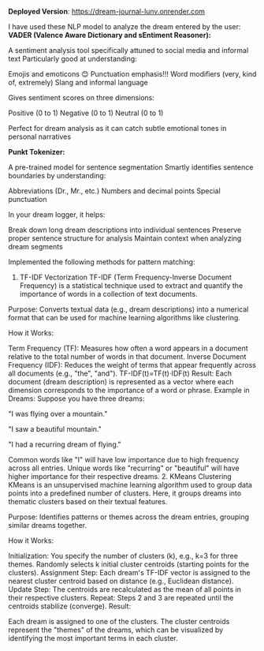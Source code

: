 **Deployed Version**: https://dream-journal-lunv.onrender.com

I have used these NLP model to analyze the dream entered by the user:
**VADER (Valence Aware Dictionary and sEntiment Reasoner):**

A sentiment analysis tool specifically attuned to social media and informal text
Particularly good at understanding:

Emojis and emoticons 😊
Punctuation emphasis!!!
Word modifiers (very, kind of, extremely)
Slang and informal language


Gives sentiment scores on three dimensions:

Positive (0 to 1)
Negative (0 to 1)
Neutral (0 to 1)


Perfect for dream analysis as it can catch subtle emotional tones in personal narratives

**Punkt Tokenizer:**

A pre-trained model for sentence segmentation
Smartly identifies sentence boundaries by understanding:

Abbreviations (Dr., Mr., etc.)
Numbers and decimal points
Special punctuation


In your dream logger, it helps:

Break down long dream descriptions into individual sentences
Preserve proper sentence structure for analysis
Maintain context when analyzing dream segments

Implemented the following methods for pattern matching:

1. TF-IDF Vectorization
TF-IDF (Term Frequency-Inverse Document Frequency) is a statistical technique used to extract and quantify the importance of words in a collection of text documents.

Purpose: Converts textual data (e.g., dream descriptions) into a numerical format that can be used for machine learning algorithms like clustering.

How it Works:

Term Frequency (TF): Measures how often a word appears in a document relative to the total number of words in that document.
Inverse Document Frequency (IDF): Reduces the weight of terms that appear frequently across all documents (e.g., "the", "and").
TF-IDF(t)=TF(t)⋅IDF(t)
Result: Each document (dream description) is represented as a vector where each dimension corresponds to the importance of a word or phrase.
Example in Dreams: Suppose you have three dreams:

"I was flying over a mountain."

"I saw a beautiful mountain."

"I had a recurring dream of flying."

Common words like "I" will have low importance due to high frequency across all entries.
Unique words like "recurring" or "beautiful" will have higher importance for their respective dreams.
2. KMeans Clustering
KMeans is an unsupervised machine learning algorithm used to group data points into a predefined number of clusters. Here, it groups dreams into thematic clusters based on their textual features.

Purpose: Identifies patterns or themes across the dream entries, grouping similar dreams together.

How it Works:

Initialization:
You specify the number of clusters (k), e.g., k=3 for three themes.
Randomly selects k initial cluster centroids (starting points for the clusters).
Assignment Step:
Each dream's TF-IDF vector is assigned to the nearest cluster centroid based on distance (e.g., Euclidean distance).
Update Step:
The centroids are recalculated as the mean of all points in their respective clusters.
Repeat: Steps 2 and 3 are repeated until the centroids stabilize (converge).
Result:

Each dream is assigned to one of the clusters.
The cluster centroids represent the "themes" of the dreams, which can be visualized by identifying the most important terms in each cluster.
